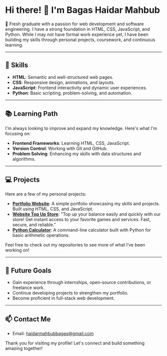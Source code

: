 # Hi there! 👋 I'm Bagas Haidar Mahbub

🌟 Fresh graduate with a passion for web development and software engineering. I have a strong foundation in HTML, CSS, JavaScript, and Python. While I may not have formal work experience yet, I have been building my skills through personal projects, coursework, and continuous learning.

---

## 🔧 Skills

- **HTML**: Semantic and well-structured web pages.
- **CSS**: Responsive design, animations, and layouts.
- **JavaScript**: Frontend interactivity and dynamic user experiences.
- **Python**: Basic scripting, problem-solving, and automation.

---

## 📚 Learning Path

I'm always looking to improve and expand my knowledge. Here's what I'm focusing on:

- **Frontend Frameworks**: Learning HTML, CSS, JavaScript.
- **Version Control**: Working with Git and GitHub.
- **Problem Solving**: Enhancing my skills with data structures and algorithms.

---

## 💻 Projects

Here are a few of my personal projects:

- **[Portfolio Website](https://bagashaidarmahbub.github.io)**: A simple portfolio showcasing my skills and projects. Built using HTML, CSS, and JavaScript.
- **[Website Top Up Store](https://github.com/BagasHaidarMahbub/website-topup-store)**: "Top up your balance easily and quickly with our store! Get instant access to your favorite games and services. Fast, secure, and reliable."
- **[Python Calculator](https://github.com/BagasHaidarMahbub/calculator)**: A command-line calculator built with Python for basic arithmetic operations.

Feel free to check out my repositories to see more of what I’ve been working on!

---

## 🚀 Future Goals

- Gain experience through internships, open-source contributions, or freelance work.
- Continue developing projects to strengthen my portfolio.
- Become proficient in full-stack web development.

---

## 📫 Contact Me

- Email: [haidarmahbubbagas@gmail.com](mailto:haidarmahbubbagas@gmail.com)

Thank you for visiting my profile! Let's connect and build something amazing together!
